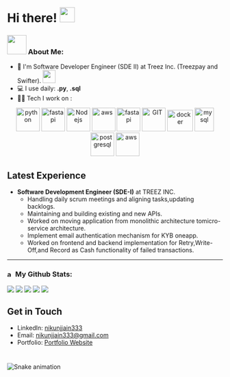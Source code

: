 # Hi there! <img src="https://github.com/TheDudeThatCode/TheDudeThatCode/blob/master/Assets/Hi.gif" width="35" />

<p align="center">

### <img src="https://github.com/TheDudeThatCode/TheDudeThatCode/blob/master/Assets/Developer.gif" width="45" /> About Me:

- 🏦 I'm Software Developer Engineer (SDE II) at Treez Inc. (Treezpay and Swifter).
  <img src="https://media.giphy.com/media/WUlplcMpOCEmTGBtBW/giphy.gif" width="30">
- 💻 I use daily: **.py**, **.sql**
- 🧑‍💻 Tech I work on :

<p align="center">
      <img src="https://www.vectorlogo.zone/logos/python/python-icon.svg" alt="python" width="55" height="55"/>
      <img src="https://cdn.worldvectorlogo.com/logos/fastapi-1.svg" alt="fastapi" width="55" height="55"/>
      <img src="https://www.vectorlogo.zone/logos/nodejs/nodejs-icon.svg" alt="Nodejs" width="55" height="55"/>
      <img src="https://www.vectorlogo.zone/logos/typescriptlang/typescriptlang-icon.svg" alt="aws" width="55" height="55"/>
      <img src="https://www.vectorlogo.zone/logos/reactjs/reactjs-icon.svg" alt="fastapi" width="55" height="55"/>
      <img src="https://www.vectorlogo.zone/logos/github/github-tile.svg" alt="GIT" width="55" height="55"/>
      <img src="https://www.vectorlogo.zone/logos/docker/docker-official.svg" alt="docker" width="60" height="50"/>
      <img src="https://www.vectorlogo.zone/logos/mysql/mysql-icon.svg" alt="mysql" width="45" height="55"/>
      <img src="https://www.vectorlogo.zone/logos/postgresql/postgresql-icon.svg" alt="postgresql" width="55" height="55"/>
      <img src="https://www.vectorlogo.zone/logos/amazon_aws/amazon_aws-icon.svg" alt="aws" width="55" height="55"/>
</p>

## Latest Experience

- **Software Development Engineer (SDE-I)** at TREEZ INC.
  - Handling daily scrum meetings and aligning tasks,updating backlogs.
  - Maintaining and building existing and new APIs.
  - Worked on moving application from monolithic architecture tomicro-service architecture.
  - Implement email authentication mechanism for KYB oneapp.
  - Worked on frontend and backend implementation for Retry,Write-Off,and Record as Cash functionality of failed transactions.


---

### <img src='https://media1.giphy.com/media/du3J3cXyzhj75IOgvA/giphy.gif?cid=ecf05e47x2g034i9pzwtzzsd3xgg2w9nr94t4tflbbgo3008&rid=giphy.gif' alt="aws" width="15" height="15" /> My Github Stats:


![](https://github-profile-summary-cards.vercel.app/api/cards/profile-details?username=nikunjjain333&theme=default)
![](http://github-profile-summary-cards.vercel.app/api/cards/repos-per-language?username=nikunjjain333&theme=default)
![](http://github-profile-summary-cards.vercel.app/api/cards/most-commit-language?username=nikunjjain333&theme=default&exclude=java)
![](http://github-profile-summary-cards.vercel.app/api/cards/stats?username=nikunjjain333&theme=default)
![](http://github-profile-summary-cards.vercel.app/api/cards/productive-time?username=nikunjjain333&theme=default&utcOffset=8)

## Get in Touch

- LinkedIn: [nikunjjain333](https://github.com/nikunjjain333)
- Email: nikunjjain333@gmail.com
- Portfolio: [Portfolio Website](link-to-portfolio)

###

<br clear="both">

<img src="https://raw.githubusercontent.com/nikunjjain333/nikunjjain333/output/snake.svg" alt="Snake animation" />

###
